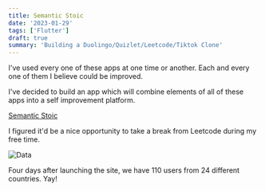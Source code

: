 ```yaml
---
title: Semantic Stoic
date: '2023-01-29'
tags: ['Flutter']
draft: true
summary: 'Building a Duolingo/Quizlet/Leetcode/Tiktok Clone'
---
```


I've used every one of these apps at one time or another. Each and every one of
them I believe could be improved.

I've decided to build an app which will combine elements of all of these apps
into a self improvement platform.

[Semantic Stoic](https://semantic-stoic.web.app/#/)

I figured it'd be a nice opportunity to take a break from Leetcode during
my free time.

![Data](https://s3.gifyu.com/images/ss-data.gif)

Four days after launching the site, we have 110 users from 24 different countries. Yay!
